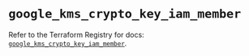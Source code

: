 # `google_kms_crypto_key_iam_member`

Refer to the Terraform Registry for docs: [`google_kms_crypto_key_iam_member`](https://registry.terraform.io/providers/hashicorp/google-beta/5.16.0/docs/resources/google_kms_crypto_key_iam_member).
